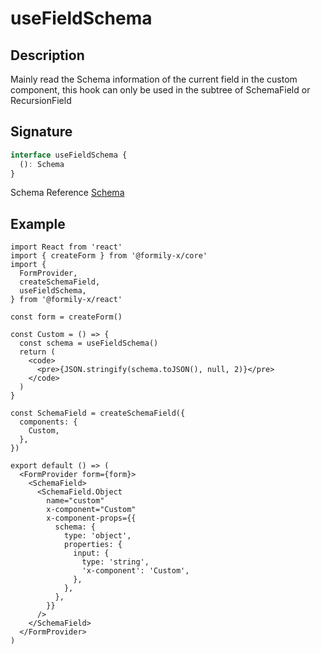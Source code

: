 # useFieldSchema

## Description

Mainly read the Schema information of the current field in the custom component, this hook can only be used in the subtree of SchemaField or RecursionField

## Signature

```ts
interface useFieldSchema {
  (): Schema
}
```

Schema Reference [Schema](/api/shared/schema)

## Example

```tsx
import React from 'react'
import { createForm } from '@formily-x/core'
import {
  FormProvider,
  createSchemaField,
  useFieldSchema,
} from '@formily-x/react'

const form = createForm()

const Custom = () => {
  const schema = useFieldSchema()
  return (
    <code>
      <pre>{JSON.stringify(schema.toJSON(), null, 2)}</pre>
    </code>
  )
}

const SchemaField = createSchemaField({
  components: {
    Custom,
  },
})

export default () => (
  <FormProvider form={form}>
    <SchemaField>
      <SchemaField.Object
        name="custom"
        x-component="Custom"
        x-component-props={{
          schema: {
            type: 'object',
            properties: {
              input: {
                type: 'string',
                'x-component': 'Custom',
              },
            },
          },
        }}
      />
    </SchemaField>
  </FormProvider>
)
```
